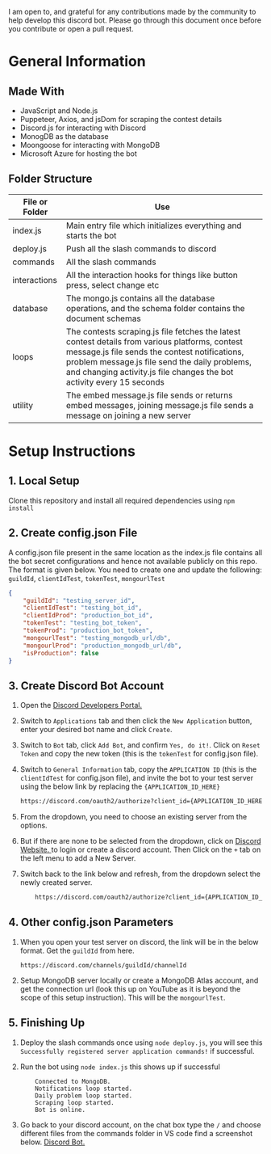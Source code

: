 I am open to, and grateful for any contributions made by the community to help develop this discord bot. Please go through this document once before you contribute or open a pull request.

# General Information

## Made With

- JavaScript and Node.js
- Puppeteer, Axios, and jsDom for scraping the contest details
- Discord.js for interacting with Discord
- MonogDB as the database
- Moongoose for interacting with MongoDB
- Microsoft Azure for hosting the bot

## Folder Structure

| File or Folder | Use|
| --- | --- |
| index.js | Main entry file which initializes everything and starts the bot |
| deploy.js | Push all the slash commands to discord |
| commands | All the slash commands |
| interactions | All the interaction hooks for things like button press, select change etc |
| database | The mongo.js contains all the database operations, and the schema folder contains the document schemas |
| loops | The contests scraping.js file fetches the latest contest details from various platforms, contest message.js file sends the contest notifications, problem message.js file send the daily problems, and changing activity.js file changes the bot activity every 15 seconds |
| utility | The embed message.js file sends or returns embed messages, joining message.js file sends a message on joining a new server |

# Setup Instructions

## 1. Local Setup

Clone this repository and install all required dependencies using `npm install`

## 2. Create config.json File

A config.json file present in the same location as the index.js file contains all the bot secret configurations and hence not available publicly on this repo. The format is given below. You need to create one and update the following: `guildId`, `clientIdTest`, `tokenTest`, `mongourlTest`

```json
{
    "guildId": "testing_server_id",
    "clientIdTest": "testing_bot_id",
    "clientIdProd": "production_bot_id",
    "tokenTest": "testing_bot_token",
    "tokenProd": "production_bot_token",
    "mongourlTest": "testing_mongodb_url/db",
    "mongourlProd": "production_mongodb_url/db",
    "isProduction": false
}
```


## 3. Create Discord Bot Account

1. Open the [Discord Developers Portal.](https://discord.com/developers/applications)

2. Switch to `Applications` tab and then click the `New Application` button, enter your desired bot name and click `Create`.

3. Switch to `Bot` tab, click `Add Bot`, and confirm `Yes, do it!`. Click on `Reset Token` and copy the new token (this is the `tokenTest` for config.json file).

4. Switch to `General Information` tab, copy the `APPLICATION ID` (this is the `clientIdTest` for config.json file), and invite the bot to your test server using the below link by replacing the `{APPLICATION_ID_HERE}`
    ```sh
    https://discord.com/oauth2/authorize?client_id={APPLICATION_ID_HERE}&permissions=268435456&scope=bot%20applications.commands
    ```
5. From the dropdown, you need to choose an existing server from the options.

6. But if there are none to be selected from the dropdown, click on [ Discord Website. ](https://discord.com/) to login or create a discord account. Then Click on the `+` tab on the left menu to add a New Server.

7. Switch back to the link below and refresh, from the dropdown select the newly created server.

    ```sh
        https://discord.com/oauth2/authorize?client_id={APPLICATION_ID_HERE}&permissions=268435456&scope=bot%20applications.commands
    ```

## 4. Other config.json Parameters

1. When you open your test server on discord, the link will be in the below format. Get the `guildId` from here.

    ```
    https://discord.com/channels/guildId/channelId
    ```

2. Setup MongoDB server locally or create a MongoDB Atlas account, and get the connection url (look this up on YouTube as it is beyond the scope of this setup instruction). This will be the `mongourlTest`.

## 5. Finishing Up

1. Deploy the slash commands once using `node deploy.js`, you will see this `Successfully registered server application commands!` if successful.

2. Run the bot using `node index.js` this shows up if successful 
    ```
        Connected to MongoDB.
        Notifications loop started.
        Daily problem loop started.
        Scraping loop started.
        Bot is online.
    ```

3. Go back to your discord account, on the chat box type the `/` and choose different files from the commands folder in VS code
   find a screenshot below. [Discord Bot.](https://imgur.com/a/Hfm06SE)

